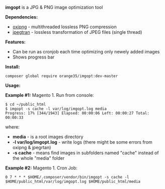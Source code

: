 **imgopt** is a JPG & PNG image optimization tool 

**Dependencies:**

- [oxipng](https://github.com/shssoichiro/oxipng) - multithreaded lossless PNG compression
- [jpegtran](https://linux.die.net/man/1/jpegtran) - lossless transformation of JPEG files (single thread)

**Features:** 

- Can be run as cronjob each time optimizing only newely added images
- Shows progress bar

**Install:**

    composer global require orange35/imgopt:dev-master
    
**Usage:**

**Example #1:** Magento 1. Run from console:
 
    $ cd ~/public_html
    $ imgopt -s cache -l var/log/imgopt.log media
    Progress: 17% [344/1943] Elapsed: 00:00:06 Left: 00:00:27 Total: 00:00:33

where:

- **media** - is a root images directory
- **-l var/log/imgopt.log** - write logs (there might be some errors from oxipng & jpegrtan)
- **-s cache** - means find images in subfolders named "cache" instead of the whole "media" folder

**Example #2:** Magento 1. Cron Job:

    0 7 * * * $HOME/.composer/vendor/bin/imgopt -s cache -l $HOME/public_html/var/log/imgopt.log $HOME/public_html/media
